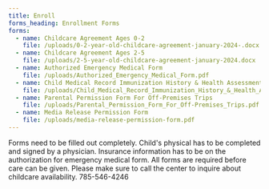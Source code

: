 ```yaml
---
title: Enroll
forms_heading: Enrollment Forms
forms:
  - name: Childcare Agreement Ages 0-2
    file: /uploads/0-2-year-old-childcare-agreement-january-2024-.docx
  - name: Childcare Agreement Ages 2-5
    file: /uploads/2-5-year-old-childcare-agreement-january-2024.docx
  - name: Authorized Emergency Medical Form
    file: /uploads/Authorized_Emergency_Medical_Form.pdf
  - name: Child Medical Record Immunization History & Health Assessment
    file: /uploads/Child_Medical_Record_Immunization_History_&_Health_Assessment.pdf
  - name: Parental Permission Form For Off-Premises Trips
    file: /uploads/Parental_Permission_Form_For_Off-Premises_Trips.pdf
  - name: Media Release Permission Form
    file: /uploads/media-release-permission-form.pdf
---
```

Forms need to be filled out completely. Child's physical has to be completed and signed by a physician. Insurance information has to be on the authorization for emergency medical form. All forms are required before care can be given. Please make sure to call the center to inquire about childcare availability. 785-546-4246